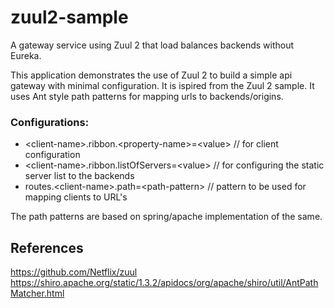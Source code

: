 # zuul2-sample

A gateway service using Zuul 2 that load balances backends without Eureka.

This application demonstrates the use of Zuul 2 to build a simple api gateway with minimal configuration. It is ispired from the Zuul 2 sample. It uses Ant style path patterns for mapping urls to backends/origins. 

### Configurations:
* \<client-name>.ribbon.\<property-name>=\<value> // for client configuration
* \<client-name>.ribbon.listOfServers=\<value> // for configuring the static server list to the backends
* routes.\<client-name>.path=\<path-pattern> // pattern to be used for mapping clients to URL's 

The path patterns are based on spring/apache implementation of the same.

## References  
https://github.com/Netflix/zuul
https://shiro.apache.org/static/1.3.2/apidocs/org/apache/shiro/util/AntPathMatcher.html
